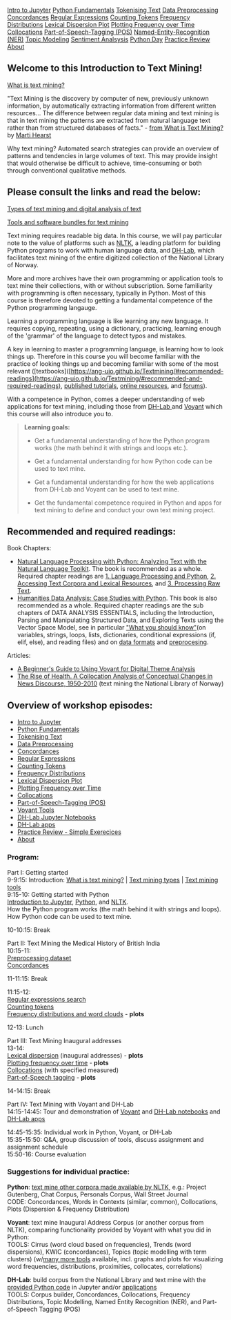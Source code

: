 [Intro to Jupyter](episodes/02-jupyter-notebook.md)
[Python Fundamentals](episodes/03-python-basics.md)
[Tokenising Text](episodes/04-tokenising-text.md)
[Data Preprocessing](episodes/05-preprocessing-dataset.md)
[Concordances](episodes/06-concordances.md)
[Regular Expressions](episodes/07-regular-expression-search.md)
[Counting Tokens](episodes/08-counting-tokens.md)
[Frequency Distributions](episodes/09-frequency-distributions.md)
[Lexical Dispersion Plot](episodes/10-lexical-dispersion-plot.md)
[Plotting Frequency over Time](episodes/11-plotting-frequency-over-time.md)
[Collocations](episodes/12-collocations.md)
[Part-of-Speech-Tagging (POS)](episodes/13-part-of-speech-tagging-text.md)
[Named-Entity-Recognition (NER)](https://ang-uio.github.io/Textmining/episodes/16-textmine-dh-lab-app.html#named-entity-recognition-ner)
[Topic Modeling](https://ang-uio.github.io/Textmining/episodes/14-textmine-voyant.html#topic-modeling)
[Sentiment Analsysis](https://ang-uio.github.io/Textmining/episodes/15-textmine-dh-lab.html#sentiment-analysis)
[Python Day](python-day.md)
[Practice Review](episodes/review.md)
[About](episodes/01-textmining-intro.md)

## Welcome to this Introduction to Text Mining!

[What is text mining?](https://www.ub.uio.no/english/libraries/dsc/research-methods/text-mining/)

"Text Mining is the discovery by computer of new, previously unknown information, by automatically extracting information from different written resources... The difference between regular data mining and text mining is that in text mining the patterns are extracted from natural language text rather than from structured databases of facts." - [from What is Text Mining?](https://people.ischool.berkeley.edu/~hearst/text-mining.html) by [Marti Hearst](https://en.wikipedia.org/wiki/Marti_Hearst)

Why text mining? Automated search strategies can provide an overview of patterns and tendencies in large volumes of text. This may provide insight that would otherwise be difficult to achieve, time-consuming or both through conventional qualitative methods.

## Please consult the links and read the below:

[Types of text mining and digital analysis of text](https://www.ub.uio.no/english/libraries/dsc/research-methods/text-mining/text-mining-types.html)

[Tools and software bundles for text mining](https://www.ub.uio.no/english/libraries/dsc/research-methods/text-mining/tools-software-bundles.html)

Text mining requires readable big data. In this course, we will pay particular note to the value of platforms such as [NLTK](https://www.nltk.org/), a leading platform for building Python programs to work with human language data, and [DH-Lab](https://www.nb.no/dh-lab/), which facilitates text mining of the entire digitized collection of the National Library of Norway. 

More and more archives have their own programming or application tools to text mine their collections, with or without subscription. Some familiarity with programming is often necessary, typically in Python. Most of this course is therefore devoted to getting a fundamental competence of the Python programming langauge.

Learning a programming language is like learning any new language. It requires copying, repeating, using a dictionary, practicing, learning enough of the 'grammar' of the language to detect typos and mistakes.

A key in learning to master a programming language, is learning how to look things up. Therefore in this course you will become familiar with the practice of looking things up and becoming familiar with some of the most relevant ([textbooks]([https://ang-uio.github.io/Textmining/#recommended-readings](https://ang-uio.github.io/Textmining/#recommended-and-required-readings), [published tutorials](https://programminghistorian.org/en/lessons/?search=python), [online resources](https://github.com/sgsinclair/alta/blob/2eb10ab6787d032e317ce883fb0bc3427406333d/ipynb/Useful%20Resources.ipynb), and [forums](https://stackoverflow.com/)).

With a competence in Python, comes a deeper understanding of web applications for text mining, including those from [DH-Lab ](https://www.nb.no/dh-lab/) and [Voyant](https://voyant-tools.org/docs/#!/guide/about) which this course will also introduce you to. 

> **Learning goals:**
> 
> - Get a fundamental understanding of how the Python program works (the math behind it with strings and loops etc.).
> 
> - Get a fundamental understanding for how Python code can be used to text mine.
>
> - Get a fundamental understanding for how the web applications from DH-Lab and Voyant can be used to text mine.
>
> - Get the fundamental competence required in Python and apps for text mining to define and conduct your own text mining project.

## Recommended and required readings:
Book Chapters: 
- [Natural Language Processing with Python: Analyzing Text with the Natural Language Toolkit](https://www.nltk.org/book/). The book is recommended as a whole. Required chapter readings are [1. Language Processing and Python](https://www.nltk.org/book/ch01.html), [2. Accessing Text Corpora and Lexical Resources](https://www.nltk.org/book/ch02.html), and [3. Processing Raw Text](https://www.nltk.org/book/ch03.html).
- [Humanities Data Analysis: Case Studies with Python](https://www.humanitiesdataanalysis.org/index.html). This book is also recommended as a whole. Required chapter readings are the sub chapters of DATA ANALYSIS ESSENTIALS, including the Introduction, Parsing and Manipulating Structured Data, and Exploring Texts using the Vector Space Model, see in particular ["What you should know"](https://www.humanitiesdataanalysis.org/introduction-cook-books/notebook.html#what-you-should-know)(on variables, strings, loops, lists, dictionaries, conditional expressions (if, elif, else), and reading files) and on [data formats](https://www.humanitiesdataanalysis.org/getting-data/notebook.html#plain-text) and [preprocesing](https://www.humanitiesdataanalysis.org/vector-space-model/notebook.html#text-preprocessing).

Articles:
- [A Beginner's Guide to Using Voyant for Digital Theme Analysis](https://hcommons.org/deposits/item/hc:49487/)
- [The Rise of Health. A Collocation Analysis of Conceptual Changes in News Discourse, 1950-2010](https://www-berghahnjournals-com.ezproxy.uio.no/view/journals/contributions/17/2/choc170202.xml) (text mining the National Library of Norway)

## Overview of workshop episodes:

- [Intro to Jupyter](episodes/02-jupyter-notebook.md)
- [Python Fundamentals](episodes/03-python-basics.md)
- [Tokenising Text](episodes/04-tokenising-text.md)
- [Data Preprocessing](episodes/05-preprocessing-dataset.md)
- [Concordances](episodes/06-concordances.md)
- [Regular Expressions](episodes/07-regular-expression-search.md)
- [Counting Tokens](episodes/08-counting-tokens.md)
- [Frequency Distributions](episodes/09-frequency-distributions.md)
- [Lexical Dispersion Plot](episodes/10-lexical-dispersion-plot.md)
- [Plotting Frequency over Time](episodes/11-plotting-frequency-over-time.md)
- [Collocations](episodes/12-collocations.md)
- [Part-of-Speech-Tagging (POS)](episodes/13-part-of-speech-tagging-text.md)
- [Voyant Tools](episodes/14-textmine-voyant.md)
- [DH-Lab Jupyter Notebooks](episodes/15-textmine-dh-lab.md)
- [DH-Lab apps](episodes/16-textmine-dh-lab-app.md)
- [Practice Review - Simple Exerecices](episodes/review.md)
- [About](episodes/01-textmining-intro.md)

### Program: 

Part I: Getting started  
9-9:15: Introduction: [What is text mining?](https://www.ub.uio.no/english/libraries/dsc/research-methods/text-mining/)
 | [Text mining types](https://www.ub.uio.no/english/libraries/dsc/research-methods/text-mining/text-mining-types.html) | [Text mining tools](https://www.ub.uio.no/english/libraries/dsc/research-methods/text-mining/tools-software-bundles.html)  
9:15-10: Getting started with Python  
[Introduction to Jupyter](episodes/02-jupyter-notebook.md), [Python](episodes/03-python-basics.md), and [NLTK](episodes/04-tokenising-text.md).   
How the Python program works (the math behind it with strings and loops).  
How Python code can be used to text mine.  
  
10-10:15: Break  
  
Part II: Text Mining the Medical History of British India   
10:15-11:  
[Preprocessing dataset](episodes/05-preprocessing-dataset.md)  
[Concordances](episodes/06-concordances.md)

11-11:15: Break

11:15-12:  
[Regular expressions search](episodes/07-regular-expression-search.md)  
[Counting tokens](episodes/08-counting-tokens.md)  
[Frequency distributions and word clouds](episodes/09-frequency-distributions.md) - **plots**  

12-13: Lunch

Part III: Text Mining Inaugural addresses  
13-14:  
[Lexical dispersion](episodes/10-lexical-dispersion-plot.md) (inaugural addresses) - **plots**    
[Plotting frequency over time](episodes/11-plotting-frequency-over-time.md) - **plots**  
[Collocations](episodes/12-collocations.md) (with specified measured)  
[Part-of-Speech tagging](episodes/13-part-of-speech-tagging-text.md) - **plots**  
  
14-14:15: Break  

Part IV: Text Mining with Voyant and DH-Lab   
14:15-14:45: Tour and demonstration of [Voyant](episodes/14-textmine-voyant.md) and [DH-Lab notebooks](episodes/15-textmine-dh-lab.md) and [DH-Lab apps](episodes/16-textmine-dh-lab-app.md)  
  
14:45-15:35: Individual work in Python, Voyant, or DH-Lab  
15:35-15:50: Q&A, group discussion of tools, discuss assignment and assignment schedule  
15:50-16: Course evaluation  

### Suggestions for individual practice:

**Python**: [text mine other corpora made available by NLTK](episodes/review.md), e.g.: 
Project Gutenberg, Chat Corpus, Personals Corpus, Wall Street Journal  
CODE: Concordances, Words in Contexts (similar, common), Collocations, Plots (Dispersion & Frequency Distribution)

**Voyant**: text mine Inaugural Address Corpus (or another corpus from NLTK), comparing functionality provided by Voyant with what you did in Python:  
TOOLS: Cirrus (word cloud based on frequencies), Trends (word dispersions), KWIC (concordances), Topics (topic modelling with term clusters)
(w/[many more tools](https://voyant-tools.org/docs/#!/guide/start) available, incl. graphs and plots for visualizing word frequencies, distributions, proximities, collocates, correlations)

**DH-Lab**: build corpus from the National Library and text mine with the [provided Python code](https://www.nb.no/dh-lab/digital-tekstanalyse/) in Jupyter and/or [applications](https://www.nb.no/dh-lab/apper/)  
TOOLS: Corpus builder, Concordances, Collocations, Frequency Distributions, Topic Modelling, Named Entity Recognition (NER), and Part-of-Speech Tagging (POS)
